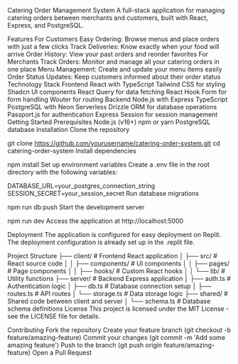 Catering Order Management System
A full-stack application for managing catering orders between merchants and customers, built with React, Express, and PostgreSQL.

Features
For Customers
Easy Ordering: Browse menus and place orders with just a few clicks
Track Deliveries: Know exactly when your food will arrive
Order History: View your past orders and reorder favorites
For Merchants
Track Orders: Monitor and manage all your catering orders in one place
Menu Management: Create and update your menu items easily
Order Status Updates: Keep customers informed about their order status
Technology Stack
Frontend
React with TypeScript
Tailwind CSS for styling
Shadcn UI components
React Query for data fetching
React Hook Form for form handling
Wouter for routing
Backend
Node.js with Express
TypeScript
PostgreSQL with Neon Serverless
Drizzle ORM for database operations
Passport.js for authentication
Express Session for session management
Getting Started
Prerequisites
Node.js (v16+)
npm or yarn
PostgreSQL database
Installation
Clone the repository

git clone https://github.com/yourusername/catering-order-system.git
cd catering-order-system
Install dependencies

npm install
Set up environment variables Create a .env file in the root directory with the following variables:

DATABASE_URL=your_postgres_connection_string
SESSION_SECRET=your_session_secret
Run database migrations

npm run db:push
Start the development server

npm run dev
Access the application at http://localhost:5000

Deployment
The application is configured for easy deployment on Replit. The deployment configuration is already set up in the .replit file.

Project Structure
├── client/              # Frontend React application
│   ├── src/             # React source code
│   │   ├── components/  # UI components
│   │   ├── pages/       # Page components
│   │   ├── hooks/       # Custom React hooks
│   │   └── lib/         # Utility functions
├── server/              # Backend Express application
│   ├── auth.ts          # Authentication logic
│   ├── db.ts            # Database connection setup
│   ├── routes.ts        # API routes
│   └── storage.ts       # Data storage logic
├── shared/              # Shared code between client and server
│   └── schema.ts        # Database schema definitions
License
This project is licensed under the MIT License - see the LICENSE file for details.

Contributing
Fork the repository
Create your feature branch (git checkout -b feature/amazing-feature)
Commit your changes (git commit -m 'Add some amazing feature')
Push to the branch (git push origin feature/amazing-feature)
Open a Pull Request
